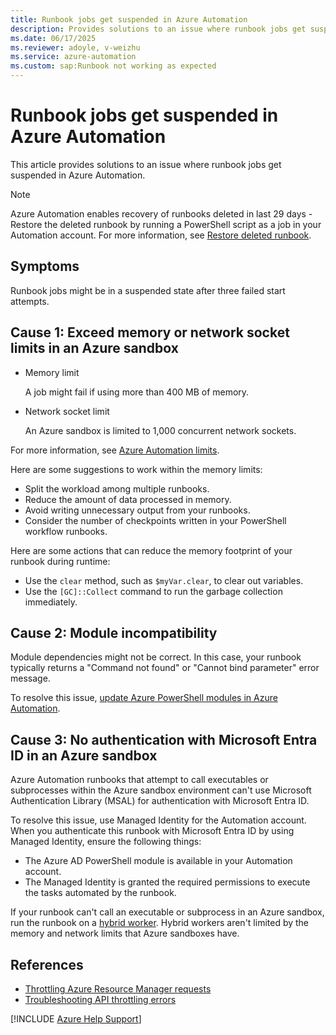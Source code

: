 ```yaml
---
title: Runbook jobs get suspended in Azure Automation
description: Provides solutions to an issue where runbook jobs get suspended in Azure Automation.
ms.date: 06/17/2025
ms.reviewer: adoyle, v-weizhu
ms.service: azure-automation
ms.custom: sap:Runbook not working as expected
---
```

# Runbook jobs get suspended in Azure Automation

This article provides solutions to an issue where runbook jobs get suspended in Azure Automation.

> [!NOTE]
> Azure Automation enables recovery of runbooks deleted in last 29 days - Restore the deleted runbook by running a PowerShell script as a job in your Automation account. For more information, see [Restore deleted runbook](https://learn.microsoft.com/azure/automation/manage-runbooks#restore-deleted-runbook).

## Symptoms

Runbook jobs might be in a suspended state after three failed start attempts.

## Cause 1: Exceed memory or network socket limits in an Azure sandbox

- Memory limit

    A job might fail if using more than 400 MB of memory.
- Network socket limit

    An Azure sandbox is limited to 1,000 concurrent network sockets.

For more information, see [Azure Automation limits](/azure/azure-resource-manager/management/azure-subscription-service-limits#azure-automation-limits).

Here are some suggestions to work within the memory limits:

- Split the workload among multiple runbooks.
- Reduce the amount of data processed in memory.
- Avoid writing unnecessary output from your runbooks.
- Consider the number of checkpoints written in your PowerShell workflow runbooks.

Here are some actions that can reduce the memory footprint of your runbook during runtime:

- Use the `clear` method, such as `$myVar.clear`, to clear out variables.
- Use the `[GC]::Collect` command to run the garbage collection immediately.

## Cause 2: Module incompatibility

Module dependencies might not be correct. In this case, your runbook typically returns a "Command not found" or "Cannot bind parameter" error message.

To resolve this issue, [update Azure PowerShell modules in Azure Automation](/azure/automation/automation-update-azure-modules).

## Cause 3: No authentication with Microsoft Entra ID in an Azure sandbox

Azure Automation runbooks that attempt to call executables or subprocesses within the Azure sandbox environment can't use Microsoft Authentication Library (MSAL) for authentication with Microsoft Entra ID.

To resolve this issue, use Managed Identity for the Automation account. When you authenticate this runbook with Microsoft Entra ID by using Managed Identity, ensure the following things:

- The Azure AD PowerShell module is available in your Automation account.
- The Managed Identity is granted the required permissions to execute the tasks automated by the runbook.

If your runbook can't call an executable or subprocess in an Azure sandbox, run the runbook on a [hybrid worker](/azure/automation/automation-hrw-run-runbooks). Hybrid workers aren't limited by the memory and network limits that Azure sandboxes have.

## References

- [Throttling Azure Resource Manager requests](https://learn.microsoft.com/azure/azure-resource-manager/management/request-limits-and-throttling)
- [Troubleshooting API throttling errors](https://learn.microsoft.com/troubleshoot/azure/virtual-machines/troubleshooting-throttling-errors)

[!INCLUDE [Azure Help Support](../../../includes/azure-help-support.md)]